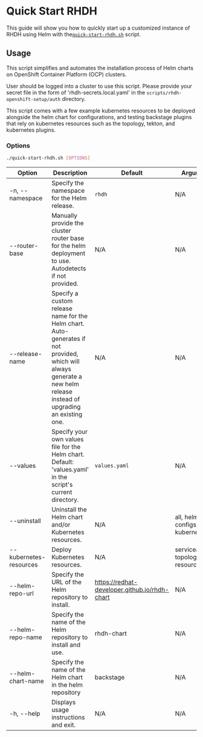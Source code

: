 # Quick Start RHDH

This guide will show you how to quickly start up a customized instance of RHDH using Helm with the[`quick-start-rhdh.sh`](https://github.com/janus-idp/backstage-showcase/blob/main/scripts/rhdh-openshift-setup/quick-start-rhdh.sh) script.

## Usage

This script simplifies and automates the installation process of Helm charts on OpenShift Container Platform (OCP) clusters.

User should be logged into a cluster to use this script. Please provide your secret file in the form of 'rhdh-secrets.local.yaml' in the `scripts/rhdh-openshift-setup/auth` directory.

This script comes with a few example kubernetes resources to be deployed alongside the helm chart for configurations, and testing backstage plugins that rely on kubernetes resources such as the topology, tekton, and kubernetes plugins.

### Options

```bash
./quick-start-rhdh.sh [OPTIONS]
```

| Option                           | Description                                                                                                                                                           | Default                                         | Arguments                               |
| -------------------------------- | --------------------------------------------------------------------------------------------------------------------------------------------------------------------- | ----------------------------------------------- | --------------------------------------- |
| -n, --namespace <namespace>      | Specify the namespace for the Helm release.                                                                                                                           | `rhdh`                                          | N/A                                     |
| --router-base <router-base>      | Manually provide the cluster router base for the helm deployment to use. Autodetects if not provided.                                                                 | N/A                                             | N/A                                     |
| --release-name <name>            | Specify a custom release name for the Helm chart. Auto-generates if not provided, which will always generate a new helm release instead of upgrading an existing one. | N/A                                             | N/A                                     |
| --values <file>                  | Specify your own values file for the Helm chart. Default: 'values.yaml' in the script's current directory.                                                            | `values.yaml`                                   | N/A                                     |
| --uninstall <option>             | Uninstall the Helm chart and/or Kubernetes resources.                                                                                                                 | N/A                                             | all, helm, configs, kubernetes          |
| --kubernetes-resources <options> | Deploy Kubernetes resources.                                                                                                                                          | N/A                                             | serviceaccount, topology-resources, all |
| --helm-repo-url <url>            | Specify the URL of the Helm repository to install.                                                                                                                    | <https://redhat-developer.github.io/rhdh-chart> | N/A                                     |
| --helm-repo-name <name>          | Specify the name of the Helm repository to install and use.                                                                                                           | rhdh-chart                                      | N/A                                     |
| --helm-chart-name <name>         | Specify the name of the Helm chart in the helm repository                                                                                                             | backstage                                       | N/A                                     |
| -h, --help                       | Displays usage instructions and exit.                                                                                                                                 | N/A                                             | N/A                                     |
